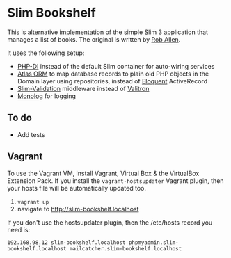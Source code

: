 # Slim Bookshelf

This is alternative implementation of the simple Slim 3 application that manages a list of books.
The original is written by [Rob Allen](https://github.com/akrabat).

It uses the following setup:

* [PHP-DI](http://php-di.org/) instead of the default Slim container for auto-wiring services
* [Atlas ORM](https://github.com/atlasphp/Atlas.Orm) to map database records to plain old PHP objects in
the Domain layer using repositories, instead of [Eloquent](https://laravel.com/docs/5.4/eloquent) ActiveRecord
* [Slim-Validation](https://github.com/DavidePastore/Slim-Validation) middleware instead of [Valitron](https://github.com/vlucas/valitron)
* [Monolog](https://github.com/Seldaek/monolog) for logging

## To do

* Add tests

## Vagrant

To use the Vagrant VM, install Vagrant, Virtual Box & the VirtualBox Extension
Pack. If you install the `vagrant-hostsupdater` Vagrant plugin, then your hosts
file will be automatically updated too.

1. `vagrant up`
2. navigate to http://slim-bookshelf.localhost


If you don't use the hostsupdater plugin, then the /etc/hosts record you need
is:

    192.168.98.12 slim-bookshelf.localhost phpmyadmin.slim-bookshelf.localhost mailcatcher.slim-bookshelf.localhost
